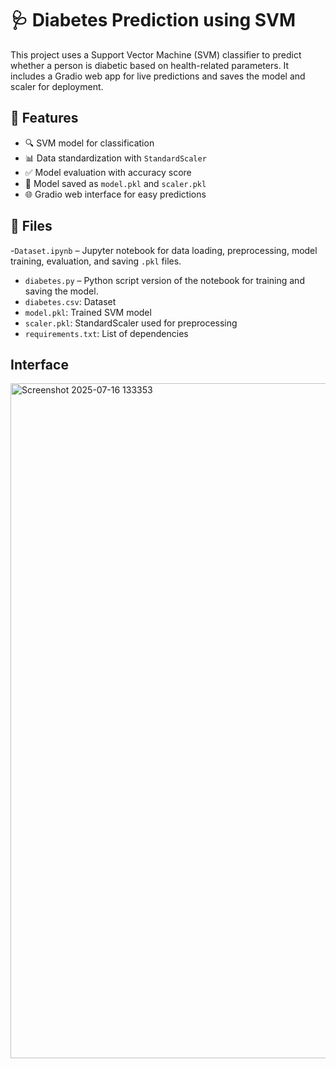 # 🩺 Diabetes Prediction using SVM

This project uses a Support Vector Machine (SVM) classifier to predict whether a person is diabetic based on health-related parameters. It includes a Gradio web app for live predictions and saves the model and scaler for deployment.

## 🚀 Features

- 🔍 SVM model for classification
- 📊 Data standardization with `StandardScaler`
- ✅ Model evaluation with accuracy score
- 💾 Model saved as `model.pkl` and `scaler.pkl`
- 🌐 Gradio web interface for easy predictions

## 📂 Files
-`Dataset.ipynb` – Jupyter notebook for data loading, preprocessing, model training, evaluation, and saving `.pkl` files.
- `diabetes.py` – Python script version of the notebook for training and saving the model.
- `diabetes.csv`: Dataset
- `model.pkl`: Trained SVM model
- `scaler.pkl`: StandardScaler used for preprocessing
- `requirements.txt`: List of dependencies

## Interface
<img width="1920" height="1080" alt="Screenshot 2025-07-16 133353" src="https://github.com/user-attachments/assets/5081893d-d70a-43d4-9420-4b7663d6c48b" />
